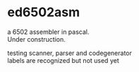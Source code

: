 # ed6502asm
a 6502 assembler in pascal.   
Under construction.  
  
testing scanner, parser and codegenerator  
labels are recognized but not used yet  
 
